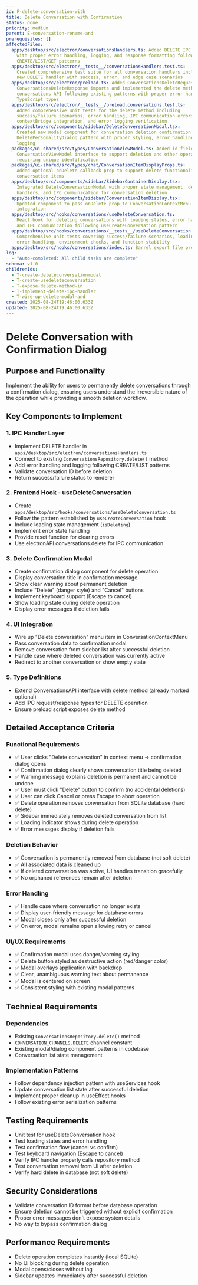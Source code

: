 ```yaml
---
id: F-delete-conversation-with
title: Delete Conversation with Confirmation
status: done
priority: medium
parent: E-conversation-rename-and
prerequisites: []
affectedFiles:
  apps/desktop/src/electron/conversationsHandlers.ts: Added DELETE IPC handler
    with proper error handling, logging, and response formatting following
    CREATE/LIST/GET patterns
  apps/desktop/src/electron/__tests__/conversationsHandlers.test.ts:
    Created comprehensive test suite for all conversation handlers including the
    new DELETE handler with success, error, and edge case scenarios
  apps/desktop/src/electron/preload.ts: Added ConversationsDeleteRequest and
    ConversationsDeleteResponse imports and implemented the delete method in the
    conversations API following existing patterns with proper error handling and
    TypeScript types
  apps/desktop/src/electron/__tests__/preload.conversations.test.ts:
    Added comprehensive unit tests for the delete method including
    success/failure scenarios, error handling, IPC communication errors,
    contextBridge integration, and error logging verification
  apps/desktop/src/components/sidebar/DeleteConversationModal.tsx:
    Created new modal component for conversation deletion confirmation following
    DeletePersonalityDialog pattern with proper styling, error handling, and
    logging
  packages/ui-shared/src/types/ConversationViewModel.ts: Added id field to
    ConversationViewModel interface to support deletion and other operations
    requiring unique identification
  packages/ui-shared/src/types/chat/ConversationItemDisplayProps.ts:
    Added optional onDelete callback prop to support delete functionality in
    conversation items
  apps/desktop/src/components/sidebar/SidebarContainerDisplay.tsx:
    Integrated DeleteConversationModal with proper state management, delete
    handlers, and IPC communication for conversation deletion
  apps/desktop/src/components/sidebar/ConversationItemDisplay.tsx:
    Updated component to pass onDelete prop to ConversationContextMenu for modal
    integration
  apps/desktop/src/hooks/conversations/useDeleteConversation.ts:
    React hook for deleting conversations with loading states, error handling,
    and IPC communication following useCreateConversation pattern
  apps/desktop/src/hooks/conversations/__tests__/useDeleteConversation.test.tsx:
    Comprehensive unit tests covering success/failure scenarios, loading states,
    error handling, environment checks, and function stability
  apps/desktop/src/hooks/conversations/index.ts: Barrel export file properly exports useDeleteConversation hook
log:
  - "Auto-completed: All child tasks are complete"
schema: v1.0
childrenIds:
  - T-create-deleteconversationmodal
  - T-create-usedeleteconversation
  - T-expose-delete-method-in
  - T-implement-delete-ipc-handler
  - T-wire-up-delete-modal-and
created: 2025-08-24T19:46:00.633Z
updated: 2025-08-24T19:46:00.633Z
---
```


# Delete Conversation with Confirmation Dialog

## Purpose and Functionality

Implement the ability for users to permanently delete conversations through a confirmation dialog, ensuring users understand the irreversible nature of the operation while providing a smooth deletion workflow.

## Key Components to Implement

### 1. IPC Handler Layer

- Implement DELETE handler in `apps/desktop/src/electron/conversationsHandlers.ts`
- Connect to existing `ConversationsRepository.delete()` method
- Add error handling and logging following CREATE/LIST patterns
- Validate conversation ID before deletion
- Return success/failure status to renderer

### 2. Frontend Hook - useDeleteConversation

- Create `apps/desktop/src/hooks/conversations/useDeleteConversation.ts`
- Follow the pattern established by `useCreateConversation` hook
- Include loading state management (`isDeleting`)
- Implement error state handling
- Provide reset function for clearing errors
- Use electronAPI.conversations.delete for IPC communication

### 3. Delete Confirmation Modal

- Create confirmation dialog component for delete operation
- Display conversation title in confirmation message
- Show clear warning about permanent deletion
- Include "Delete" (danger style) and "Cancel" buttons
- Implement keyboard support (Escape to cancel)
- Show loading state during delete operation
- Display error messages if deletion fails

### 4. UI Integration

- Wire up "Delete conversation" menu item in ConversationContextMenu
- Pass conversation data to confirmation modal
- Remove conversation from sidebar list after successful deletion
- Handle case where deleted conversation was currently active
- Redirect to another conversation or show empty state

### 5. Type Definitions

- Extend ConversationsAPI interface with delete method (already marked optional)
- Add IPC request/response types for DELETE operation
- Ensure preload script exposes delete method

## Detailed Acceptance Criteria

### Functional Requirements

- ✅ User clicks "Delete conversation" in context menu → confirmation dialog opens
- ✅ Confirmation dialog clearly shows conversation title being deleted
- ✅ Warning message explains deletion is permanent and cannot be undone
- ✅ User must click "Delete" button to confirm (no accidental deletions)
- ✅ User can click Cancel or press Escape to abort operation
- ✅ Delete operation removes conversation from SQLite database (hard delete)
- ✅ Sidebar immediately removes deleted conversation from list
- ✅ Loading indicator shows during delete operation
- ✅ Error messages display if deletion fails

### Deletion Behavior

- ✅ Conversation is permanently removed from database (not soft delete)
- ✅ All associated data is cleaned up
- ✅ If deleted conversation was active, UI handles transition gracefully
- ✅ No orphaned references remain after deletion

### Error Handling

- ✅ Handle case where conversation no longer exists
- ✅ Display user-friendly message for database errors
- ✅ Modal closes only after successful deletion
- ✅ On error, modal remains open allowing retry or cancel

### UI/UX Requirements

- ✅ Confirmation modal uses danger/warning styling
- ✅ Delete button styled as destructive action (red/danger color)
- ✅ Modal overlays application with backdrop
- ✅ Clear, unambiguous warning text about permanence
- ✅ Modal is centered on screen
- ✅ Consistent styling with existing modal patterns

## Technical Requirements

### Dependencies

- Existing `ConversationsRepository.delete()` method
- `CONVERSATION_CHANNELS.DELETE` channel constant
- Existing modal/dialog component patterns in codebase
- Conversation list state management

### Implementation Patterns

- Follow dependency injection pattern with useServices hook
- Update conversation list state after successful deletion
- Implement proper cleanup in useEffect hooks
- Follow existing error serialization patterns

## Testing Requirements

- Unit test for useDeleteConversation hook
- Test loading states and error handling
- Test confirmation flow (cancel vs confirm)
- Test keyboard navigation (Escape to cancel)
- Verify IPC handler properly calls repository method
- Test conversation removal from UI after deletion
- Verify hard delete in database (not soft delete)

## Security Considerations

- Validate conversation ID format before database operation
- Ensure deletion cannot be triggered without explicit confirmation
- Proper error messages don't expose system details
- No way to bypass confirmation dialog

## Performance Requirements

- Delete operation completes instantly (local SQLite)
- No UI blocking during delete operation
- Modal opens/closes without lag
- Sidebar updates immediately after successful deletion
